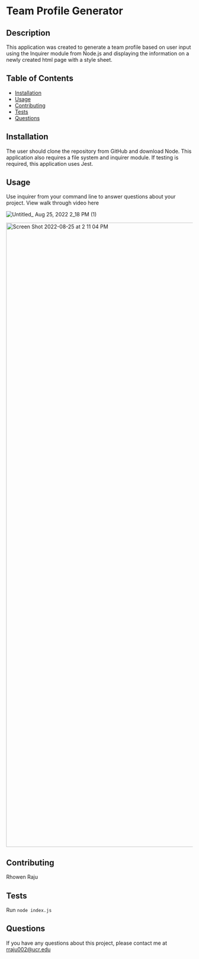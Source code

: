 # Team Profile Generator 

## Description 
This application was created to generate a team profile based on user input using the Inquirer module from Node.js and displaying the information on a newly created html page with a style sheet. 
 
## Table of Contents
* [Installation](#installation)
* [Usage](#usage)
* [Contributing](#contributing)
* [Tests](#tests)
* [Questions](#questions)

## Installation 
The user should clone the repository from GitHub and download Node. This application also requires a file system and inquirer module. If testing is required, this application uses Jest. 

## Usage 
Use inquirer from your command line to answer questions about your project.
View walk through video here  

![Untitled_ Aug 25, 2022 2_18 PM (1)](https://user-images.githubusercontent.com/105147266/186771347-ade93787-1752-4dcd-ab67-ceb00d6d5ded.gif)




<img width="1680" alt="Screen Shot 2022-08-25 at 2 11 04 PM" src="https://user-images.githubusercontent.com/105147266/186769616-8432d453-fa02-4178-9abf-867cda6f5bc8.png">


## Contributing 
Rhowen Raju

## Tests
Run `node index.js`  

## Questions
If you have any questions about this project, please contact me at rraju002@ucr.edu
